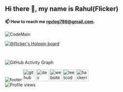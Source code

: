 
## Hi there 👋, my name is Rahul(Flicker)
#### 📫 How to reach me rgvlog786@gmail.com.
  
  
![CodeMain](https://user-images.githubusercontent.com/69352034/193948619-e10b260c-33b1-46f8-b13b-fb94235c317d.png)


[![@flicker's Holopin board](https://holopin.io/api/user/board?user=flicker)](https://holopin.io/@flicker)


  

 

![GitHub Activity Graph](https://activity-graph.herokuapp.com/graph?username=Flicker-eth)  

<!---
Flicker-eth/Flicker-eth is a ✨ special ✨ repository because its `README.md` (this file) appears on your GitHub profile.
You can click the Preview link to take a look at your changes.
--->
<!---footer--->
![footer](https://user-images.githubusercontent.com/69352034/193635480-35d08ea0-539b-4669-8e15-0253099ef40e.png)
[<img src='https://cdn.jsdelivr.net/npm/simple-icons@3.0.1/icons/github.svg' alt='github' height='40'>](https://github.com/Flicker-eth)  [<img src='https://cdn.jsdelivr.net/npm/simple-icons@3.0.1/icons/dev-dot-to.svg' alt='dev' height='40'>](https://dev.to/flickereth)  [<img src='https://cdn.jsdelivr.net/npm/simple-icons@3.0.1/icons/icloud.svg' alt='website' height='40'>](https://flicker-eth.github.io/portfolioo/)    [<img src='https://cdn.jsdelivr.net/npm/simple-icons@3.0.1/icons/leetcode.svg' alt='leetcode' height='40'>](https://leetcode.com/thejerk/)  [<img src='https://cdn.jsdelivr.net/npm/simple-icons@3.0.1/icons/hackerrank.svg' alt='hackerrank' height='40'>](https://www.hackerrank.com/thejerk)  
![Profile views](https://gpvc.arturio.dev/Flicker-eth)
